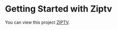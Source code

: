 # Getting Started with Ziptv


You can view this project  [ZIPTV](http://ziptv.infinityfreeapp.com/).





